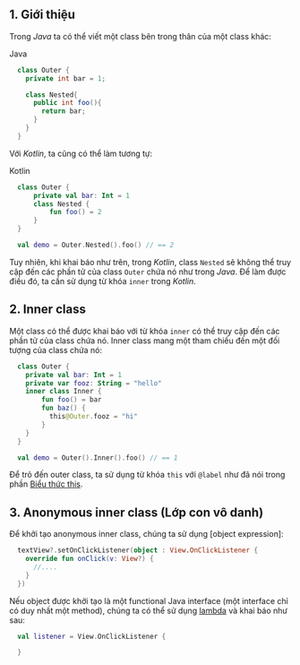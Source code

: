 1\. Giới thiệu
--------------

Trong *Java* ta có thể viết một class bên trong thân của một class khác:

Java

```java
  class Outer {
    private int bar = 1;

    class Nested{
      public int foo(){
        return bar;
      }
    }
  }

```

Với *Kotlin*, ta cũng có thể làm tương tự:

Kotlin

```kotlin
  class Outer {
      private val bar: Int = 1
      class Nested {
          fun foo() = 2
      }
  }

  val demo = Outer.Nested().foo() // == 2

```

Tuy nhiên, khi khai báo như trên, trong *Kotlin*, class `Nested` sẽ không thể truy cập đến các phần tử của class `Outer` chứa nó như trong *Java*. Để làm được điều đó, ta cần sử dụng từ khóa `inner` trong *Kotlin*.

2\. Inner class
-----------------------------------------------------------------------------------------

Một class có thể được khai báo với từ khóa `inner` có thể truy cập đến các phần tử của class chứa nó. Inner class mang một tham chiếu đến một đối tượng của class chứa nó:

```kotlin
  class Outer {
    private val bar: Int = 1
    private var fooz: String = "hello"
    inner class Inner {
        fun foo() = bar
        fun baz() {
          this@Outer.fooz = "hi"
        }
    }
  }

  val demo = Outer().Inner().foo() // == 1

```

Để trỏ đến outer class, ta sử dụng từ khóa `this` với `@label` như đã nói trong phần [Biểu thức this](/kotlin/kotlin_basic/#946-bieu-thuc-this).

3\. Anonymous inner class (Lớp con vô danh)
------------------------------------------------------------------------------------------------------------------------------------------------------------

Để khởi tạo anonymous inner class, chúng ta sử dụng [object expression]:

```kotlin
  textView?.setOnClickListener(object : View.OnClickListener {
    override fun onClick(v: View?) {
      //....
    }
  })

```

Nếu object được khởi tạo là một functional Java interface (một interface chỉ có duy nhất một method), chúng ta có thể sử dụng [lambda](/kotlin/kotlin_lambda/) và khai báo như sau:

```kotlin
  val listener = View.OnClickListener {

  }
```